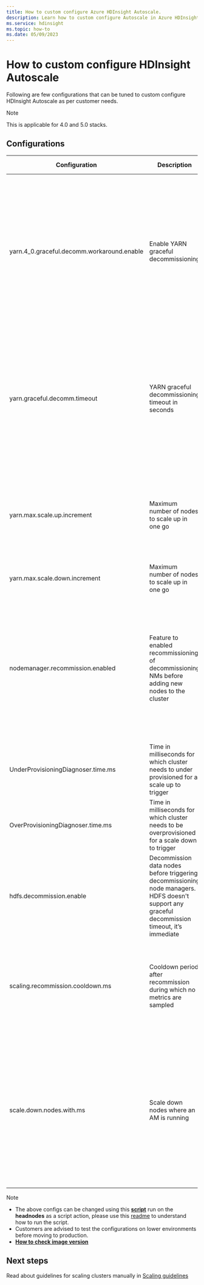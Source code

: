 ```yaml
---
title: How to custom configure Azure HDInsight Autoscale.
description: Learn how to custom configure Autoscale in Azure HDInsight clusters
ms.service: hdinsight
ms.topic: how-to
ms.date: 05/09/2023
---
```


# How to custom configure HDInsight Autoscale

Following are few configurations that can be tuned to custom configure HDInsight Autoscale as per customer needs.
 
> [!NOTE]
>This is applicable for 4.0 and 5.0 stacks.

## Configurations

|Configuration|Description|Default value|Applicable cluster/Autoscale type|Remarks|
|----|----|----|----|----|
|yarn.4_0.graceful.decomm.workaround.enable|Enable YARN graceful decommissioning|Loadware autoscale – True Scheduled autoscale - True|Hadoop/Spark |If this config is disabled, YARN puts nodes in decommissioned state directly from running state without waiting for the applications using the node to finish. This action might lead to applications getting killed abruptly when nodes are decommissioned. Read more about job resiliency in YARN [here](https://hadoop.apache.org/docs/stable/hadoop-yarn/hadoop-yarn-site/GracefulDecommission.html)|
|yarn.graceful.decomm.timeout|YARN graceful decommissioning timeout in seconds | Hadoop Loadware – 3600 Spark Scheduled - 1 Hadoop Scheduled – 1 Spark Loadware – 86400| Hadoop/Spark| Graceful decommissioning timeout is best configured according to customer applications. For example – if an application has many mappers and few reducers, which can take 4 hours to complete, this configuration needs to be set to more than 4 hours |
|yarn.max.scale.up.increment | Maximum number of nodes to scale up in one go|200 | Hadoop/Spark/Interactive Query|It has been tested with 200 nodes. We don't recommend setting this value to more than 200. It can be set to less than 200 if the customer wants less aggressive scale up |
|yarn.max.scale.down.increment |Maximum number of nodes to scale up in one go | 50|Hadoop/Spark/Interactive Query|Can be set to up to 100 |
|nodemanager.recommission.enabled |Feature to enabled recommissioning of decommissioning NMs before adding new nodes to the cluster|True |Hadoop/Spark load based autoscale |Disabling this feature can cause underutilization of cluster. There can be nodes in decommissioning state, which have no containers to run but are waiting for application to finish, even if there's more load in the cluster. **Note:** Applicable for images on **2304280205**  or later|
|UnderProvisioningDiagnoser.time.ms |Time in milliseconds for which cluster needs to under provisioned for a scale up to trigger |180000 |Hadoop/Spark load based autoscaling |-|
|OverProvisioningDiagnoser.time.ms |Time in milliseconds for which cluster needs to be overprovisioned for a scale down to trigger |180000 |Hadoop/Spark load based autoscaling |-|
|hdfs.decommission.enable |Decommission data nodes before triggering decommissioning node managers. HDFS doesn't support any graceful decommission timeout, it’s immediate |True | Hadoop/Spark load based autoscaling|Decommissioning datanodes before decommissioning nodemanagers so that particular datanode isn't used for storing shuffle data.|
|scaling.recommission.cooldown.ms | Cooldown period after recommission during which no metrics are sampled|120000 |Hadoop/Spark load based autoscaling |This cooldown period ensures the cluster has some time to redistribute the load to the newly recommissioned `nodemanagers`.  **Note:** Applicable for images on **2304280205**  or later|
|scale.down.nodes.with.ms | Scale down nodes where an AM is running|false | Hadoop/Spark|Can be turned on if there are enough reattempts configured for the AM. Useful for cases where there are long running applications (example spark streaming) which can be killed for scaling down cluster if load has reduced. **Note:** Applicable for images on **2304280205** or later|

> [!NOTE]
>
> * The above configs can be changed using this **[script](https://hdiconfigactions2.blob.core.windows.net/autoscale-config-updates/UpdateAutoscaleConfig.sh)** run on the **headnodes** as a script action, please use this [readme](https://hdiconfigactions2.blob.core.windows.net/autoscale-config-updates/AutoscaleConfigUpdateReadme.md) to understand how to run the script.
> * Customers are advised to test the configurations on lower environments before moving to production.
> * **[How to check image version](./view-hindsight-cluster-image-version.md)**

## Next steps

Read about guidelines for scaling clusters manually in [Scaling guidelines](hdinsight-scaling-best-practices.md)

